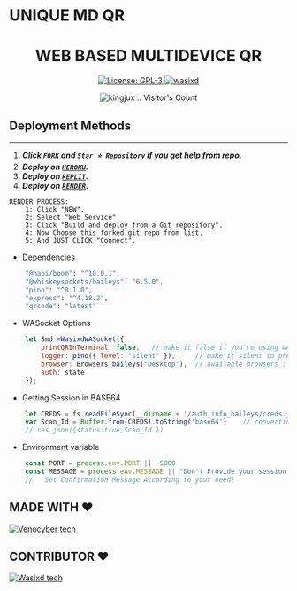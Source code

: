 # UNIQUE MD QR

<h1 align="center"> WEB BASED MULTIDEVICE QR </h1>

  <html>
   <body>
  <p align="center">  
  <a aria-label="FORK" href="https://github.com/wasixd/UNIQUE-MD/fork" target="_blank">
    <img alt="License: GPL-3" src="https://img.shields.io/github/stars/wasixd/web-qr?style=social" target="_blank" />
  </a>
  <a aria-label="UNIQUE-MD is free to use" href="https://youtube.com/@JASTINMTEWA-vn9pl" target="_blank">
    <img alt="wasixd" src="https://img.shields.io/youtube/channel/subscribers/UCU071AMRqcd5mfTdCgJFwPg" target="_blank" />
  </a>
    <p align="center"><img src="https://profile-counter.glitch.me/{smd-web-qr}/count.svg" alt="kingjux :: Visitor's Count" /></p>

     
  </body>
</html>


## Deployment Methods
---
1.  ***Click [`FORK`](https://github.com/kingjux/UNIQUE-MD-QR/fork) and `Star ⭐ Repository` if you get help from repo.***
2.  ***Deploy on [`HEROKU`](https://dashboard.heroku.com/new?template=https://github.com/kingjux/UNIQUE-MD-QR).***
3.  ***Deploy on [`REPLIT`](https://replit.com/github/kingjux/UNIQUE-MD-QR).***
4. ***Deploy on [`RENDER`](https://dashboard.render.com/login).***
```
RENDER PROCESS:
    1: Click "NEW".
    2: Select "Web Service".
    3: Click "Build and deploy from a Git repository".
    4: Now Choose this forked git repo from list.
    5: And JUST CLICK "Connect". 
```




- Dependencies
```sh
    "@hapi/boom": "^10.0.1",
    "@whiskeysockets/baileys": "6.5.0",      
    "pino": "^8.1.0",
    "express": "^4.18.2",
    "qrcode": "latest"
```


- WASocket Options
```js
    let Smd =WasixdWASocket({ 
        printQRInTerminal: false,   // make it false if you're using web
        logger: pino({ level: "silent" }),     // make it silent to prevent baileys buffering
        browser: Browsers.baileys("Desktop"),  // awailable browsers : ubuntu, macOS, baileys.
        auth: state 
    });
```



- Getting Session in BASE64
```js
    let CREDS = fs.readFileSync(__dirname + '/auth_info_baileys/creds.json')
    var Scan_Id = Buffer.from(CREDS).toString('base64')    // converting into Base64 ---- IMPLEMENT ACCOEDING TO YOUR NEED
    // res.json({status:true,Scan_Id })
```




- Environment variable
```js
    const PORT = process.env.PORT ||  5000
    const MESSAGE = process.env.MESSAGE || "Don't Provide your session id to someone!" 
    //   Set Confirmation Message According to your need! 
```









## MADE WITH ❤️
[![Venocyber tech](https://github.com/kingjux.png?size=300)](https://github.com/kingjux)

## CONTRIBUTOR ❤️
[![Wasixd tech](https://github.com/wasixd.png?size=300)](https://github.com/wasixd)
